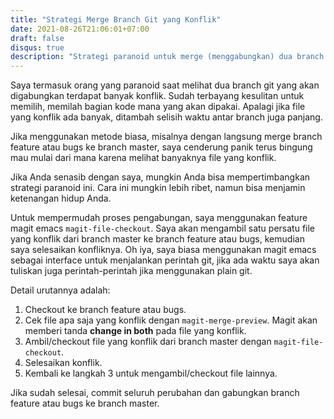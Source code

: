 ```yaml
---
title: "Strategi Merge Branch Git yang Konflik"
date: 2021-08-26T21:06:01+07:00
draft: false
disqus: true
description: "Strategi paranoid untuk merge (menggabungkan) dua branch git yang konflik."
---
```


Saya termasuk orang yang paranoid saat melihat dua branch git yang akan digabungkan terdapat banyak konflik. Sudah terbayang kesulitan untuk memilih, memilah bagian kode mana yang akan dipakai. Apalagi jika file yang konflik ada banyak, ditambah selisih waktu antar branch juga panjang.

Jika menggunakan metode biasa, misalnya dengan langsung merge branch feature atau bugs ke branch master, saya cenderung panik terus bingung mau mulai dari mana karena melihat banyaknya file yang konflik.

Jika Anda senasib dengan saya, mungkin Anda bisa mempertimbangkan strategi paranoid ini. Cara ini mungkin lebih ribet, namun bisa menjamin ketenangan hidup Anda.

Untuk mempermudah proses pengabungan, saya menggunakan feature magit emacs `magit-file-checkout`. Saya akan mengambil satu persatu file yang konflik dari branch master ke branch feature atau bugs, kemudian saya selesaikan konfliknya. Oh iya, saya biasa menggunakan magit emacs sebagai interface untuk menjalankan perintah git, jika ada waktu saya akan tuliskan juga perintah-perintah jika menggunakan plain git.

Detail urutannya adalah:

1. Checkout ke branch feature atau bugs.
2. Cek file apa saja yang konflik dengan `magit-merge-preview`. Magit akan memberi tanda **change in both** pada file yang konflik.
3. Ambil/checkout file yang konflik dari branch master dengan `magit-file-checkout`.
3. Selesaikan konflik.
4. Kembali ke langkah 3 untuk mengambil/checkout file lainnya.

Jika sudah selesai, commit seluruh perubahan dan gabungkan branch feature atau bugs ke branch master.